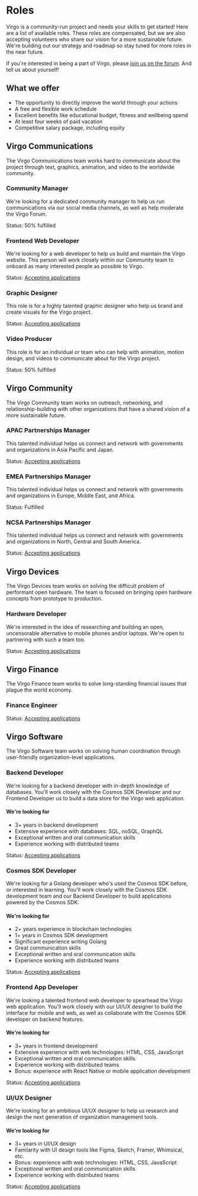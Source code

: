 # Roles

Virgo is a community-run project and needs your skills to get started! Here are a list of available roles. These roles are compensated, but we are also accepting volunteers who share our vision for a more sustainable future. We're building out our strategy and roadmap so stay tuned for more roles in the near future.

If you're interested in being a part of Virgo, please [join us on the forum](https://forum.virgo.org/t/interested-in-joining-the-virgo-team/54). And tell us about yourself!

## What we offer
* The opportunity to directly improve the world through your actions
* A free and flexible work schedule
* Excellent benefits like educational budget, fitness and wellbeing spend
* At least four weeks of paid vacation
* Competitive salary package, including equity

## Virgo Communications
The Virgo Communications team works hard to communicate about the project through text, graphics, animation, and video to the worldwide community.

### Community Manager
We're looking for a dedicated community manager to help us run communications via our social media channels, as well as help moderate the Virgo Forum.

Status: 50% fulfilled

### Frontend Web Developer
We're looking for a web developer to help us build and maintain the Virgo website. This person will work closely within our Community team to onboard as many interested people as possible to Virgo.

Status: [Accepting applications](https://forum.virgo.org/t/interested-in-joining-the-virgo-team/54)

### Graphic Designer
This role is for a highly talented graphic designer who help us brand and create visuals for the Virgo project.

Status: [Accepting applications](https://forum.virgo.org/t/interested-in-joining-the-virgo-team/54)

### Video Producer
This role is for an individual or team who can help with animation, motion design, and videos to communicate about for the Virgo project.

Status: 50% fulfilled

## Virgo Community
The Virgo Community team works on outreach, networking, and relationship-building with other organizations that have a shared vision of a more sustainable future.

### APAC Partnerships Manager
This talented individual helps us connect and network with governments and organizations in Asia Pacific and Japan.

Status: [Accepting applications](https://forum.virgo.org/t/interested-in-joining-the-virgo-team/54)

### EMEA Partnerships Manager
This talented individual helps us connect and network with governments and organizations in Europe, Middle East, and Africa.

Status: Fulfilled

### NCSA Partnerships Manager
This talented individual helps us connect and network with governments and organizations in North, Central and South America.

Status: [Accepting applications](https://forum.virgo.org/t/interested-in-joining-the-virgo-team/54)

## Virgo Devices
The Virgo Devices team works on solving the difficult problem of performant open hardware. The team is focused on bringing open hardware concepts from prototype to production.

### Hardware Developer
We're interested in the idea of researching and building an open, uncensorable alternative to mobile phones and/or laptops. We're open to partnering with such a team too.

Status: [Accepting applications](https://forum.virgo.org/t/interested-in-joining-the-virgo-team/54)

## Virgo Finance
The Virgo Finance team works to solve long-standing financial issues that plague the world economy.

### Finance Engineer

Status: [Accepting applications](https://forum.virgo.org/t/interested-in-joining-the-virgo-team/54)

## Virgo Software
The Virgo Software team works on solving human coordination through user-friendly organization-level applications.

### Backend Developer

We're looking for a backend developer with in-depth knowledge of databases. You'll work closely with the Cosmos SDK Developer and our Frontend Developer us to build a data store for the Virgo web application.

#### We're looking for
* 3+ years in backend development
* Extensive experience with databases: SQL, noSQL, GraphQL
* Exceptional written and oral communication skills
* Experience working with distributed teams

Status: [Accepting applications](https://forum.virgo.org/t/interested-in-joining-the-virgo-team/54)

### Cosmos SDK Developer
We're looking for a Golang developer who's used the Cosmos SDK before, or interested in learning. You'll work closely with the Cosmos SDK development team and our Backend Developer to build applications powered by the Cosmos SDK.

#### We're looking for
* 2+ years experience in blockchain technologies
* 1+ years in Cosmos SDK development
* Significant experience writing Golang
* Great communication skills
* Exceptional written and oral communication skills
* Experience working with distributed teams

Status: [Accepting applications](https://forum.virgo.org/t/interested-in-joining-the-virgo-team/54)

### Frontend App Developer
We're looking a talented frontend web developer to spearhead the Virgo web application. You'll work closely with our UI/UX designer to build the interface for mobile and web, as well as collaborate with the Cosmos SDK developer on backend features.

#### We're looking for
* 3+ years in frontend development
* Extensive experience with web technologies: HTML, CSS, JavaScript
* Exceptional written and oral communication skills
* Experience working with distributed teams
* Bonus: experience with React Native or mobile application development

Status: [Accepting applications](https://forum.virgo.org/t/interested-in-joining-the-virgo-team/54)

### UI/UX Designer
We're looking for an ambitious UI/UX designer to help us research and design the next generation of organization management tools.

#### We're looking for
* 3+ years in UI/UX design
* Familarity with UI design tools like Figma, Sketch, Framer, Whimsical, etc.
* Bonus: experience with web technologies: HTML, CSS, JavaScript
* Exceptional written and oral communication skills
* Experience working with distributed teams

Status: [Accepting applications](https://forum.virgo.org/t/interested-in-joining-the-virgo-team/54)
